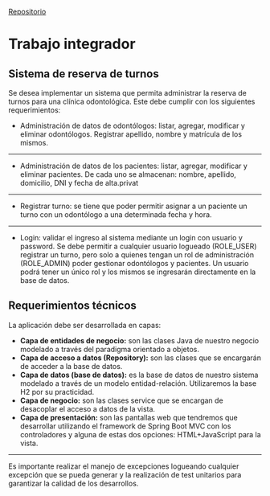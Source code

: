 [Repositorio](https://github.com/EzeGG0/integradorClinacaOdontologica "Github")
# Trabajo integrador
## Sistema de reserva de turnos
Se desea implementar un sistema que permita administrar la reserva de turnos para una clínica odontológica. Este debe cumplir con los siguientes requerimientos:

* Administración de datos de odontólogos: listar, agregar, modificar y eliminar odontólogos. Registrar apellido, nombre y matrícula de los mismos.
---
* Administración de datos de los pacientes: listar, agregar, modificar y eliminar pacientes. De cada uno se almacenan: nombre, apellido, domicilio, DNI y fecha de alta.privat
--- 
* Registrar turno: se tiene que poder permitir asignar a un paciente un turno con un odontólogo a una determinada fecha y hora. 
---
* Login: validar el ingreso al sistema mediante un login con usuario y password. Se debe permitir a cualquier usuario logueado (ROLE_USER) registrar un turno, pero solo a quienes tengan un rol de administración (ROLE_ADMIN) poder gestionar odontólogos y pacientes. Un usuario podrá tener un único rol y los mismos se ingresarán directamente en la base de datos.


## Requerimientos técnicos
La aplicación debe ser desarrollada en capas:
* **Capa de entidades de negocio:** son las clases Java de nuestro negocio modelado a través del paradigma orientado a objetos.
* **Capa de acceso a datos (Repository):** son las clases que se encargarán de acceder a la base de datos.
* **Capa de datos (base de datos):** es la base de datos de nuestro sistema modelado a través de un modelo entidad-relación. Utilizaremos la base H2 por su practicidad.
* **Capa de negocio:** son las clases service que se encargan de desacoplar el acceso a datos de la vista.
* **Capa de presentación:** son las pantallas web que tendremos que desarrollar utilizando el framework de Spring Boot MVC con los controladores y alguna de estas dos opciones: HTML+JavaScript para la vista.
---
Es importante realizar el manejo de excepciones logueando cualquier excepción que se pueda generar y la realización de test unitarios para garantizar la calidad de los desarrollos.
